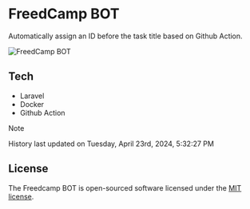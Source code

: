 # FreedCamp BOT

Automatically assign an ID before the task title based on Github Action.

![FreedCamp BOT](https://repository-images.githubusercontent.com/737932867/7d34798b-2680-471c-b089-a78a718d3d6a)

## Tech

- Laravel
- Docker
- Github Action

> [!NOTE]  
> History last updated on Tuesday, April 23rd, 2024, 5:32:27 PM

## License

The Freedcamp BOT is open-sourced software licensed under the [MIT license](https://opensource.org/licenses/MIT).
